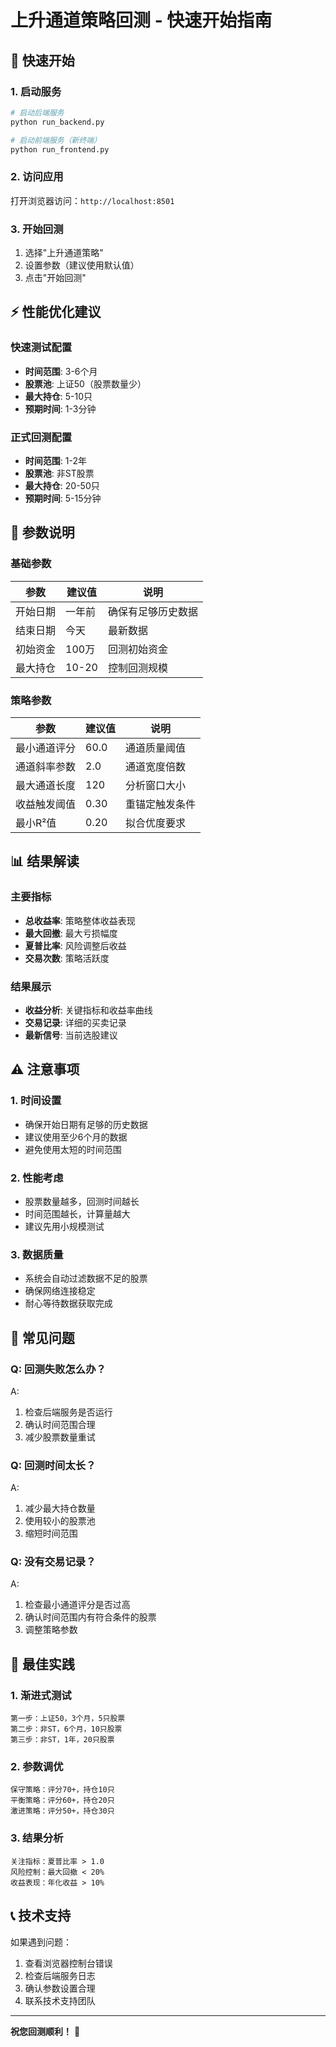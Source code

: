 # 上升通道策略回测 - 快速开始指南

## 🚀 快速开始

### 1. 启动服务

```bash
# 启动后端服务
python run_backend.py

# 启动前端服务（新终端）
python run_frontend.py
```

### 2. 访问应用

打开浏览器访问：`http://localhost:8501`

### 3. 开始回测

1. 选择"上升通道策略"
2. 设置参数（建议使用默认值）
3. 点击"开始回测"

## ⚡ 性能优化建议

### 快速测试配置
- **时间范围**: 3-6个月
- **股票池**: 上证50（股票数量少）
- **最大持仓**: 5-10只
- **预期时间**: 1-3分钟

### 正式回测配置
- **时间范围**: 1-2年
- **股票池**: 非ST股票
- **最大持仓**: 20-50只
- **预期时间**: 5-15分钟

## 🔧 参数说明

### 基础参数
| 参数 | 建议值 | 说明 |
|------|--------|------|
| 开始日期 | 一年前 | 确保有足够历史数据 |
| 结束日期 | 今天 | 最新数据 |
| 初始资金 | 100万 | 回测初始资金 |
| 最大持仓 | 10-20 | 控制回测规模 |

### 策略参数
| 参数 | 建议值 | 说明 |
|------|--------|------|
| 最小通道评分 | 60.0 | 通道质量阈值 |
| 通道斜率参数 | 2.0 | 通道宽度倍数 |
| 最大通道长度 | 120 | 分析窗口大小 |
| 收益触发阈值 | 0.30 | 重锚定触发条件 |
| 最小R²值 | 0.20 | 拟合优度要求 |

## 📊 结果解读

### 主要指标
- **总收益率**: 策略整体收益表现
- **最大回撤**: 最大亏损幅度
- **夏普比率**: 风险调整后收益
- **交易次数**: 策略活跃度

### 结果展示
- **收益分析**: 关键指标和收益率曲线
- **交易记录**: 详细的买卖记录
- **最新信号**: 当前选股建议

## ⚠️ 注意事项

### 1. 时间设置
- 确保开始日期有足够的历史数据
- 建议使用至少6个月的数据
- 避免使用太短的时间范围

### 2. 性能考虑
- 股票数量越多，回测时间越长
- 时间范围越长，计算量越大
- 建议先用小规模测试

### 3. 数据质量
- 系统会自动过滤数据不足的股票
- 确保网络连接稳定
- 耐心等待数据获取完成

## 🐛 常见问题

### Q: 回测失败怎么办？
A: 
1. 检查后端服务是否运行
2. 确认时间范围合理
3. 减少股票数量重试

### Q: 回测时间太长？
A:
1. 减少最大持仓数量
2. 使用较小的股票池
3. 缩短时间范围

### Q: 没有交易记录？
A:
1. 检查最小通道评分是否过高
2. 确认时间范围内有符合条件的股票
3. 调整策略参数

## 🎯 最佳实践

### 1. 渐进式测试
```
第一步：上证50，3个月，5只股票
第二步：非ST，6个月，10只股票  
第三步：非ST，1年，20只股票
```

### 2. 参数调优
```
保守策略：评分70+，持仓10只
平衡策略：评分60+，持仓20只
激进策略：评分50+，持仓30只
```

### 3. 结果分析
```
关注指标：夏普比率 > 1.0
风险控制：最大回撤 < 20%
收益表现：年化收益 > 10%
```

## 📞 技术支持

如果遇到问题：
1. 查看浏览器控制台错误
2. 检查后端服务日志
3. 确认参数设置合理
4. 联系技术支持团队

---

**祝您回测顺利！** 🎉 